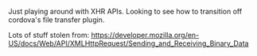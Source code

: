 Just playing around with XHR APIs. Looking to see how to transition off cordova's file transfer plugin.

Lots of stuff stolen from: https://developer.mozilla.org/en-US/docs/Web/API/XMLHttpRequest/Sending_and_Receiving_Binary_Data
